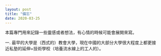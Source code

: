 ```yaml
---
layout: post
title: "備忘"
date: 2020-03-25
---
```

本篇專門用來記錄一些靈感或者想法，有心情的時候可能會展開來寫。

一. 最早的大學是（西式的）教會大學，現在中國的大部分大學很大程度上都更接近私塾的延伸+技術學校（培養流水線上的工人的）。

